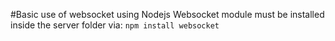 #Basic use of websocket using Nodejs
Websocket module must be installed inside the server folder via:
`npm install websocket`